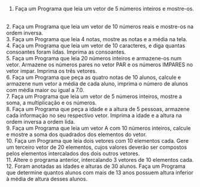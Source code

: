 1. Faça um Programa que leia um vetor de 5 números inteiros e mostre-os.
<br>
2. Faça um Programa que leia um vetor de 10 números reais e mostre-os na ordem inversa.
<br>
3. Faça um Programa que leia 4 notas, mostre as notas e a média na tela.
<br>
4. Faça um Programa que leia um vetor de 10 caracteres, e diga quantas consoantes foram lidas. Imprima as consoantes.
<br>
5. Faça um Programa que leia 20 números inteiros e armazene-os num vetor. Armazene os números pares no vetor PAR e os números IMPARES no vetor impar. Imprima os três vetores.
<br>
6. Faça um Programa que peça as quatro notas de 10 alunos, calcule e armazene num vetor a média de cada aluno, imprima o número de alunos com média maior ou igual a 7.0.
<br>
7. Faça um Programa que leia um vetor de 5 números inteiros, mostre a soma, a multiplicação e os números.
<br>
8. Faça um Programa que peça a idade e a altura de 5 pessoas, armazene cada informação no seu respectivo vetor. Imprima a idade e a altura na ordem inversa a ordem lida.
<br>
9. Faça um Programa que leia um vetor A com 10 números inteiros, calcule e mostre a soma dos quadrados dos elementos do vetor.
<br>
10. Faça um Programa que leia dois vetores com 10 elementos cada. Gere um terceiro vetor de 20 elementos, cujos valores deverão ser compostos pelos elementos intercalados dos dois outros vetores.
<br>
11. Altere o programa anterior, intercalando 3 vetores de 10 elementos cada.
<br>
12. Foram anotadas as idades e alturas de 30 alunos. Faça um Programa que determine quantos alunos com mais de 13 anos possuem altura inferior à média de altura desses alunos. 
